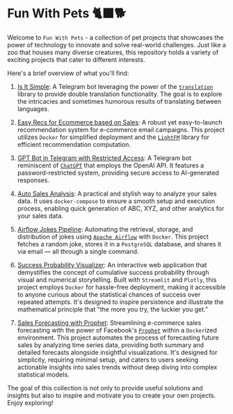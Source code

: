 # Fun With Pets 🐈‍⬛🐕

Welcome to `Fun With Pets` - a collection of pet projects that showcases the power of technology to innovate and solve real-world challenges. Just like a zoo that houses many diverse creatures, this repository holds a variety of exciting projects that cater to different interests.

Here's a brief overview of what you'll find:

1. [Is It Simple](https://github.com/dmitriygorlov/fun-with-pets/tree/main/Is-it-simple_bot): A Telegram bot leveraging the power of the [`translation`](https://pypi.org/project/translators/) library to provide double translation functionality. The goal is to explore the intricacies and sometimes humorous results of translating between languages.

2. [Easy Recs for Ecommerce based on Sales](https://github.com/dmitriygorlov/fun-with-pets/tree/main/ecom-recs-for-email_docker): A robust yet easy-to-launch recommendation system for e-commerce email campaigns. This project utilizes `Docker` for simplified deployment and the [`LightFM`](https://github.com/lyst/lightfm) library for efficient recommendation computation.

3. [GPT Bot in Telegram with Restricted Access](https://github.com/dmitriygorlov/fun-with-pets/tree/main/gpt_helper_bot): A Telegram bot reminiscent of [`ChatGPT`](https://chat.openai.com/) that employs the OpenAI API. It features a password-restricted system, providing secure access to AI-generated responses.

4. [Auto Sales Analysis](https://github.com/dmitriygorlov/fun-with-pets/tree/main/auto-sales-analytics_docker): A practical and stylish way to analyze your sales data. It uses `docker-compose` to ensure a smooth setup and execution process, enabling quick generation of ABC, XYZ, and other analytics for your sales data.

5. [Airflow Jokes Pipeline](https://github.com/dmitriygorlov/fun-with-pets/tree/main/jokes-aside_airflow): Automating the retrieval, storage, and distribution of jokes using [`Apache Airflow`](https://airflow.apache.org/) with `Docker`. This project fetches a random joke, stores it in a `PostgreSQL` database, and shares it via email — all through a single command.

6. [Success Probability Visualizer](https://github.com/dmitriygorlov/fun-with-pets/tree/main/probability-endurance_streamlit): An interactive web application that demystifies the concept of cumulative success probability through visual and numerical storytelling. Built with `Streamlit` and `Plotly`, this project employs `Docker` for hassle-free deployment, making it accessible to anyone curious about the statistical chances of success over repeated attempts. It's designed to inspire persistence and illustrate the mathematical principle that "the more you try, the luckier you get."

7. [Sales Forecasting with Prophet](https://github.com/dmitriygorlov/fun-with-pets/tree/main/forecast-prophet_docker): Streamlining e-commerce sales forecasting with the power of Facebook's [`Prophet`](https://github.com/facebook/prophet/) within a `Docker`ized environment. This project automates the process of forecasting future sales by analyzing time series data, providing both summary and detailed forecasts alongside insightful visualizations. It's designed for simplicity, requiring minimal setup, and caters to users seeking actionable insights into sales trends without deep diving into complex statistical models.


The goal of this collection is not only to provide useful solutions and insights but also to inspire and motivate you to create your own projects. Enjoy exploring!
